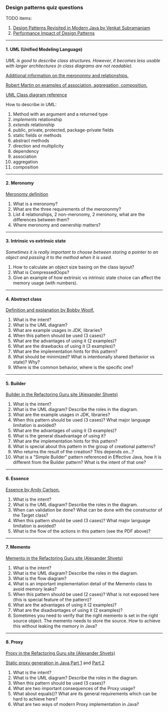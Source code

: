 ### Design patterns quiz questions

TODO items:

1. [Design Patterns Revisited in Modern Java by Venkat Subramaniam](https://www.youtube.com/watch?v=yTuwi--LFsM)
2. [Performance Impact of Design Patterns](https://www.javaspecialists.eu/archive/Issue267-Performance-Impact-of-Design-Patterns.html)

---

#### 1. UML (Unified Modeling Language)

*UML is good to describe class structures. However, it becomes less usable with larger architectures (n class diagrams are not readable).*

[Additional information on the merononmy and relationships.](https://stackoverflow.com/questions/885937/what-is-the-difference-between-association-aggregation-and-composition/34069760#34069760)

[Robert Martin on examples of association, aggregation, composition.](https://groups.google.com/g/comp.object/c/_j4g-I9jqVg/m/rouCJeVXzR4J)

[UML Class diagram reference](https://web.archive.org/web/20070103141438/http://www.objectmentor.com/resources/articles/umlClassDiagrams.pdf)

How to describe in UML:
1. Method with an argument and a returned type
2. *implements* relationship
3. *extends* relationship
4. public, private, protected, package-private fields
5. static fields or methods
6. abstract methods
7. direction and multiplicity
8. dependency
9. association
10. aggregation
11. composition

---

#### 2. Meronomy

[Meronomy definition](https://en.wikipedia.org/wiki/Meronomy)

1. What is a meronomy?
2. What are the three requirements of the merononmy?
3. List 4 relationships, 2 non-meronomy, 2 meronony, what are the differences between them?
4. Where meronomy and ownership matters?

---

#### 3. Intrinsic vs extrinsic state

*Sometimes it is really important to choose between storing a pointer to an object and passing it to the method when it is used.* 

1. How to calculate an object size basing on the class layout?
2. What is CompressedOops?
3. Give an example of how extrinsic vs intrinsic state choice can affect the memory usage (with numbers).

---

#### 4. Abstract class

[Definition and explanation by Bobby Woolf.](https://web.archive.org/web/20221015195647/https://www.javaspecialists.eu/courses/dpc/archive/AbstractClass-Woolf.pdf)

1. What is the intent?
2. What is the UML diagram?
3. What are example usages in JDK, libraries?
4. When this pattern should be used (3 cases)?
5. What are the advantages of using it (2 examples)?
6. What are the drawbacks of using it (3 examples)?
7. What are the implementation hints for this pattern?
8. What should be minimized? What is intentionally shared (behavior vs state)? Why?
9. Where is the common behavior, where is the specific one?

---

#### 5. Builder

[Builder in the Refactoring Guru site (Alexander Shvets)](https://refactoring.guru/design-patterns/builder)

1. What is the intent?
2. What is the UML diagram? Describe the roles in the diagram.
3. What are the example usages in JDK, libraries?
4. When this pattern should be used (3 cases)? What major language limitation is avoided?
5. What are the advantages of using it (3 examples)?
6. What is the general disadvantage of using it?
7. What are the implementation hints for this pattern?
8. What is special about this pattern in the group of creational patterns?
9. Who returns the result of the creation? This depends on...?
10. What is a "Simple Builder" pattern referenced in Effective Java, how it is different from the Builder pattern? What is the intent of that one?

---

#### 6. Essence

[Essence by Andy Carlson.](https://web.archive.org/web/20221016192230/https://www.javaspecialists.eu/courses/dpc/archive/Essence-Carlson.pdf)

1. What is the intent?
2. What is the UML diagram? Describe the roles in the diagram.
3. When can validation be done? What can be done with the constructor of the Target class?
4. When this pattern should be used (3 cases)? What major language limitation is avoided?
5. What is the flow of the actions in this pattern (see the PDF above)?

---

#### 7. Memento

[Memento in the Refactoring Guru site (Alexander Shvets)](https://refactoring.guru/design-patterns/memento)

1. What is the intent?
2. What is the UML diagram? Describe the roles in the diagram.
3. What is the flow diagram?
4. What is an important implementation detail of the Memento class to avoid memory leaks?
5. When this pattern should be used (2 cases)? What is not exposed here (this is special feature of the pattern)?
6. What are the advantages of using it (2 examples)?
7. What are the disadvantages of using it (2 examples)?
8. Sometimes you need to verify that the right memento is set in the right source object. The memento needs to store the source. How to achieve this without leaking the memory in Java?

---

#### 8. Proxy

[Proxy in the Refactoring Guru site (Alexander Shvets)](https://refactoring.guru/design-patterns/proxy)

[Static proxy generation in Java Part 1](https://www.javaspecialists.eu/archive/Issue180-Generating-Static-Proxy-Classes---Part-1.html)
and [Part 2](https://www.javaspecialists.eu/archive/Issue181-Generating-Static-Proxy-Classes---Part-2.html)

1. What is the intent?
2. What is the UML diagram? Describe the roles in the diagram.
3. When this pattern should be used (3 cases)?
5. What are two important consequences of the Proxy usage?
6. What about equals()? What are its general requirements which can be hard to achieve here?
7. What are two ways of modern Proxy implementation in Java?